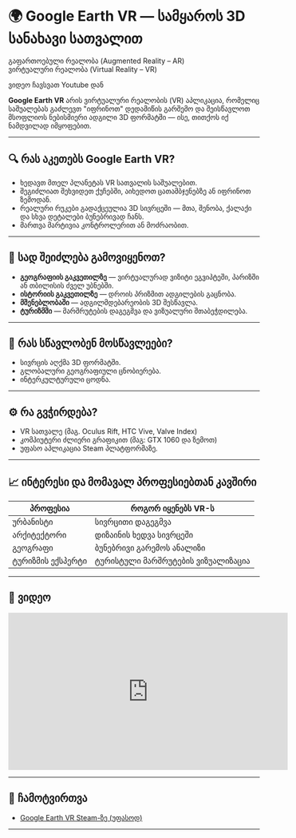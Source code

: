 
# 🌍 Google Earth VR — სამყაროს 3D სანახავი სათვალით

გაფართოებული რეალობა (Augmented Reality – AR) <br>
 ვირტუალური რეალობა (Virtual Reality – VR) <br>

 ვიდეო ჩავსვათ Youtube დან

**Google Earth VR** არის ვირტუალური რეალობის (VR) აპლიკაცია, რომელიც საშუალებას გაძლევთ "იფრინოთ" დედამიწის გარშემო და შეისწავლოთ მსოფლიოს ნებისმიერი ადგილი 3D ფორმატში — ისე, თითქოს იქ ნამდვილად იმყოფებით.

---

## 🔍 რას აკეთებს Google Earth VR?

- ხედავთ მთელ პლანეტას VR სათვალის საშუალებით.
- შეგიძლიათ შეხვიდეთ ქუჩებში, აიხედოთ ცათამბჯენებზე ან იფრინოთ ზემოდან.
- რეალური რუკები გადაქცეულია 3D სივრცეში — მთა, შენობა, ქალაქი და სხვა დეტალები ბუნებრივად ჩანს.
- მართვა მარტივია კონტროლერით ან მოძრაობით.

---

## 🎯 სად შეიძლება გამოვიყენოთ?

- **გეოგრაფიის გაკვეთილზე** — ვირტუალურად ვიზიტი ეგვიპტეში, პარიზში ან თბილისის ძველ უბნებში.
- **ისტორიის გაკვეთილზე** — დროის პრიზმით ადგილების გაცნობა.
- **მშენებლობაში** — ადგილმდებარეობის 3D შესწავლა.
- **ტურიზმში** — მარშრუტების დაგეგმვა და ვიზუალური შთაბეჭდილება.

---

## 🧠 რას სწავლობენ მოსწავლეები?

- სივრცის აღქმა 3D ფორმატში.
- გლობალური გეოგრაფიული ცნობიერება.
- ინტერკულტურული ცოდნა.

---

## ⚙️ რა გვჭირდება?

- VR სათვალე (მაგ. Oculus Rift, HTC Vive, Valve Index)
- კომპიუტერი ძლიერი გრაფიკით (მაგ: GTX 1060 და ზემოთ)
- უფასო აპლიკაცია Steam პლატფორმაზე.

---

## 📈 ინტერესი და მომავალ პროფესიებთან კავშირი

| პროფესია                | როგორ იყენებს VR-ს |
|------------------------|--------------------|
| ურბანისტი              | სივრცითი დაგეგმვა |
| არქიტექტორი            | დიზაინის ხედვა სივრცეში |
| გეოგრაფი               | ბუნებრივი გარემოს ანალიზი |
| ტურიზმის ექსპერტი      | ტურისტული მარშრუტების ვიზუალიზაცია |

---

## 🎥 ვიდეო

<!-- Obsidian / VSCode Preview / Web rendering -->
<p align="center">
  <iframe width="560" height="315" src="https://www.youtube.com/embed/SCrkZOx5Q1M" 
          title="YouTube video" frameborder="0" allowfullscreen></iframe>
</p>



---

## 🔗 ჩამოტვირთვა

- [Google Earth VR Steam-ზე (უფასოდ)](https://store.steampowered.com/app/348250/Google_Earth_VR/)

---

